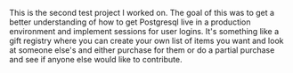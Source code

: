 This is the second test project I worked on. The goal of this was to get a better understanding of how to get Postgresql live in a production environment and implement sessions for user logins. It's something like a gift registry where you can create your own list of items you want and look at someone else's and either purchase for them or do a partial purchase and see if anyone else would like to contribute.
